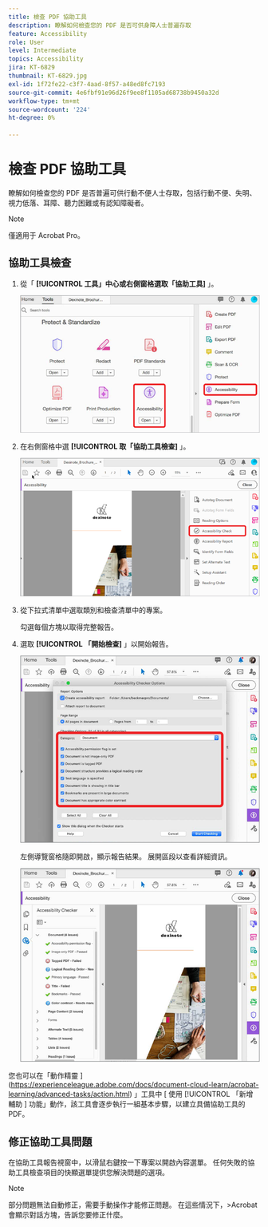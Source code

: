 ```yaml
---
title: 檢查 PDF 協助工具
description: 瞭解如何檢查您的 PDF 是否可供身障人士普遍存取
feature: Accessibility
role: User
level: Intermediate
topics: Accessibility
jira: KT-6829
thumbnail: KT-6829.jpg
exl-id: 1f72fe22-c3f7-4aad-8f57-a48ed8fc7193
source-git-commit: 4e6fbf91e96d26f9ee8f1105ad68738b9450a32d
workflow-type: tm+mt
source-wordcount: '224'
ht-degree: 0%

---
```


# 檢查 PDF 協助工具

瞭解如何檢查您的 PDF 是否普遍可供行動不便人士存取，包括行動不便、失明、視力低落、耳障、聽力困難或有認知障礙者。

>[!NOTE]
>
>僅適用于 Acrobat Pro。

## 協助工具檢查

1. 從「 **[!UICONTROL 工具」中心或右側窗格選取「協助工具]** 」。

   ![協助工具步驟 1](../assets/Accessibility_1.png)

1. 在右側窗格中選 **[!UICONTROL 取「協助工具檢查]** 」。

   ![協助工具步驟 2](../assets/Accessibility_2.png)

1. 從下拉式清單中選取類別和檢查清單中的專案。

   勾選每個方塊以取得完整報告。

1. 選取 **[!UICONTROL 「開始檢查]** 」以開始報告。

   ![協助工具步驟 3](../assets/Accessibility_3.png)

   左側導覽窗格隨即開啟，顯示報告結果。 展開區段以查看詳細資訊。

   ![協助工具步驟 4](../assets/Accessibility_4.png)

您也可以在「動作精靈 ](https://experienceleague.adobe.com/docs/document-cloud-learn/acrobat-learning/advanced-tasks/action.html) 」工具中 [ 使用 [!UICONTROL  「新增輔助 ] 功能」動作，該工具會逐步執行一組基本步驟，以建立具備協助工具的 PDF。

## 修正協助工具問題

在協助工具報告視窗中，以滑鼠右鍵按一下專案以開啟內容選單。 任何失敗的協助工具檢查項目的快顯選單提供您解決問題的選項。

>[!NOTE]
>
>部分問題無法自動修正，需要手動操作才能修正問題。 在這些情況下，>Acrobat會顯示對話方塊，告訴您要修正什麼。